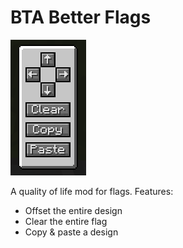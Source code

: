 # BTA Better Flags

![img.png](img.png)

A quality of life mod for flags.
Features:
 - Offset the entire design
 - Clear the entire flag
 - Copy & paste a design
